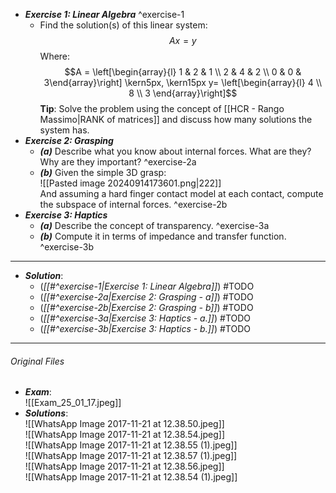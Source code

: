 - ***Exercise 1: Linear Algebra*** ^exercise-1
	- Find the solution(s) of this linear system:$$Ax = y$$Where:$$A = \left[\begin{array}{l} 1 & 2 & 1 \\ 2 & 4 & 2 \\ 0 & 0 & 3\end{array}\right] \kern5px, \kern15px y= \left[\begin{array}{l} 4 \\ 8 \\ 3 \end{array}\right]$$**Tip**: Solve the problem using the concept of [[HCR - Rango Massimo|RANK of matrices]] and discuss how many solutions the system has.
- ***Exercise 2: Grasping*** 
	- ***(a)*** Describe what you know about internal forces. What are they? Why are they important? ^exercise-2a
	- ***(b)*** Given the simple 3D grasp:<br>![[Pasted image 20240914173601.png|222]]<br>And assuming a hard finger contact model at each contact, compute the subspace of internal forces. ^exercise-2b
- ***Exercise 3: Haptics*** 
	- ***(a)*** Describe the concept of transparency. ^exercise-3a
	- ***(b)*** Compute it in terms of impedance and transfer function. ^exercise-3b
----
- ***Solution***:
	- (*[[#^exercise-1|Exercise 1: Linear Algebra]]*) #TODO 
	- (*[[#^exercise-2a|Exercise 2: Grasping - a]]*) #TODO 
	- (*[[#^exercise-2b|Exercise 2: Grasping - b]]*) #TODO 
	- (*[[#^exercise-3a|Exercise 3: Haptics - a.]]*) #TODO 
	- (*[[#^exercise-3b|Exercise 3: Haptics - b.]]*) #TODO 
----
###### Original Files
- ***Exam***:<br>![[Exam_25_01_17.jpeg]]
- ***Solutions***:<br>![[WhatsApp Image 2017-11-21 at 12.38.50.jpeg]]<br>![[WhatsApp Image 2017-11-21 at 12.38.54.jpeg]]<br>![[WhatsApp Image 2017-11-21 at 12.38.55 (1).jpeg]]<br>![[WhatsApp Image 2017-11-21 at 12.38.57 (1).jpeg]]<br>![[WhatsApp Image 2017-11-21 at 12.38.56.jpeg]]<br>![[WhatsApp Image 2017-11-21 at 12.38.54 (1).jpeg]]
